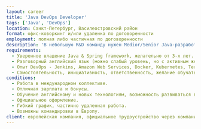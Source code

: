 ```yaml
---
layout: career
title: 'Java DevOps Developer'
tags: ['Java', 'DevOps']
location: Санкт-Петербург, Василеостровский район
format: офис-коворкинг и/или удаленка по договоренности
employment: полная либо частичная по договоренности
description: 'В небольшую R&D команду нужен Medior/Senior Java-разработчик с опытом или большим желанием учиться DevOps. Разработка для европейских заказчиков в команде с российскими и европейскими разработчиками. Примеры проектов: приложение для поиска по продуктам компании, приложение для управления ссылками между продуктами, категориями, документами и прочими данными. По DevOps используется стек из AWS, Kubernetes, Jenkins, Artifactory, Bitbucket с применением Terraform для автоматизации.'
requirements:
  - Уверенное владение Java & Spring framework, желательно от 3-х лет.
  - Разговорный английский язык (можно слабый уровень, но с активным желанием развивать разговорный).
  - Опыт DevOps - Jenkins, Amazon Web Services, Docker, Kubernetes, Terraform.
  - Самостоятельность, инициативность, ответственность, желание обучаться.
conditions:
  - Работа в международном коллективе.
  - Отличная зарплата и бонусы.
  - Обучение английскому и новых технологиям, возможность развиваться в техническом и менеджерском направлениях.
  - Официальное оформление.
  - Гибкий график, частично удаленная работа.
  - Возможны командировки в Европу.
client: европейская компания, официальное трудоустройство через компанию в Санкт-Петербурге
---
```

